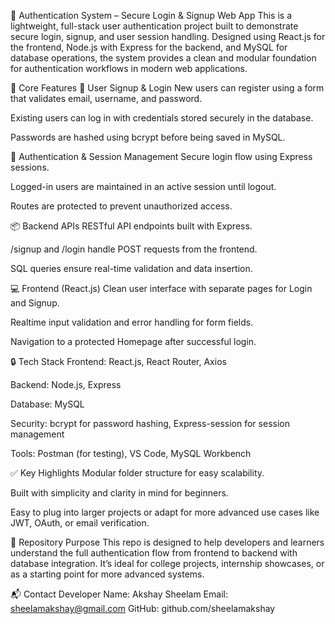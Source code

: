 🔐 Authentication System – Secure Login & Signup Web App
This is a lightweight, full-stack user authentication project built to demonstrate secure login, signup, and user session handling. Designed using React.js for the frontend, Node.js with Express for the backend, and MySQL for database operations, the system provides a clean and modular foundation for authentication workflows in modern web applications.

🌟 Core Features
📝 User Signup & Login
New users can register using a form that validates email, username, and password.

Existing users can log in with credentials stored securely in the database.

Passwords are hashed using bcrypt before being saved in MySQL.

🔐 Authentication & Session Management
Secure login flow using Express sessions.

Logged-in users are maintained in an active session until logout.

Routes are protected to prevent unauthorized access.

📦 Backend APIs
RESTful API endpoints built with Express.

/signup and /login handle POST requests from the frontend.

SQL queries ensure real-time validation and data insertion.

💻 Frontend (React.js)
Clean user interface with separate pages for Login and Signup.

Realtime input validation and error handling for form fields.

Navigation to a protected Homepage after successful login.

🔒 Tech Stack
Frontend: React.js, React Router, Axios

Backend: Node.js, Express

Database: MySQL

Security: bcrypt for password hashing, Express-session for session management

Tools: Postman (for testing), VS Code, MySQL Workbench

✅ Key Highlights
Modular folder structure for easy scalability.

Built with simplicity and clarity in mind for beginners.

Easy to plug into larger projects or adapt for more advanced use cases like JWT, OAuth, or email verification.

📁 Repository Purpose
This repo is designed to help developers and learners understand the full authentication flow from frontend to backend with database integration. It’s ideal for college projects, internship showcases, or as a starting point for more advanced systems.

📬 Contact Developer
Name: Akshay Sheelam
Email: sheelamakshay@gmail.com
GitHub: github.com/sheelamakshay
